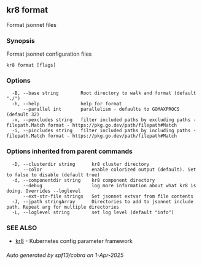 ## kr8 format

Format jsonnet files

### Synopsis

Format jsonnet configuration files

```
kr8 format [flags]
```

### Options

```
  -B, --base string        Root directory to walk and format (default "./")
  -h, --help               help for format
      --parallel int       parallelism - defaults to GOMAXPROCS (default 32)
  -x, --pexcludes string   filter included paths by excluding paths - filepath.Match format - https://pkg.go.dev/path/filepath#Match
  -i, --pincludes string   filter included paths by including paths - filepath.Match format - https://pkg.go.dev/path/filepath#Match
```

### Options inherited from parent commands

```
  -D, --clusterdir string      kr8 cluster directory
      --color                  enable colorized output (default). Set to false to disable (default true)
  -d, --componentdir string    kr8 component directory
      --debug                  log more information about what kr8 is doing. Overrides --loglevel
      --ext-str-file strings   Set jsonnet extvar from file contents
  -J, --jpath stringArray      Directories to add to jsonnet include path. Repeat arg for multiple directories
  -L, --loglevel string        set log level (default "info")
```

### SEE ALSO

* [kr8](kr8.md)	 - Kubernetes config parameter framework

###### Auto generated by spf13/cobra on 1-Apr-2025

